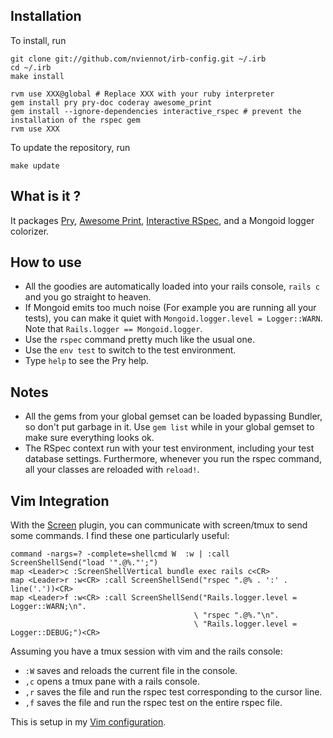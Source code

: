 Installation
------------

To install, run

    git clone git://github.com/nviennot/irb-config.git ~/.irb
    cd ~/.irb
    make install

    rvm use XXX@global # Replace XXX with your ruby interpreter
    gem install pry pry-doc coderay awesome_print
    gem install --ignore-dependencies interactive_rspec # prevent the installation of the rspec gem
    rvm use XXX

To update the repository, run

    make update

What is it ?
------------

It packages
[Pry](https://github.com/pry/pry),
[Awesome Print](https://github.com/michaeldv/awesome_print),
[Interactive RSpec](https://github.com/amatsuda/interactive_rspec),
and a Mongoid logger colorizer.

How to use
----------

* All the goodies are automatically loaded into your rails console, `rails c`
  and you go straight to heaven.
* If Mongoid emits too much noise (For example you are running all your tests),
  you can make it quiet with `Mongoid.logger.level = Logger::WARN`.  Note that
  `Rails.logger == Mongoid.logger`.
* Use the `rspec` command pretty much like the usual one.
* Use the `env test` to switch to the test environment.
* Type `help` to see the Pry help.

Notes
-----

* All the gems from your global gemset can be loaded bypassing Bundler, so
  don't put garbage in it. Use `gem list` while in your global gemset to make
  sure everything looks ok.
* The RSpec context run with your test environment, including your test
  database settings.  Furthermore, whenever you run the rspec command, all your
  classes are reloaded with `reload!`.

Vim Integration
----------------

With the [Screen](https://github.com/ervandew/screen) plugin, you can
communicate with screen/tmux to send some commands. I find these one
particularly useful:

    command -nargs=? -complete=shellcmd W  :w | :call ScreenShellSend("load '".@%."';")
    map <Leader>c :ScreenShellVertical bundle exec rails c<CR>
    map <Leader>r :w<CR> :call ScreenShellSend("rspec ".@% . ':' . line('.'))<CR>
    map <Leader>f :w<CR> :call ScreenShellSend("Rails.logger.level = Logger::WARN;\n".
                                             \ "rspec ".@%."\n".
                                             \ "Rails.logger.level = Logger::DEBUG;")<CR>

Assuming you have a tmux session with vim and the rails console:
* `:W` saves and reloads the current file in the console.
* `,c` opens a tmux pane with a rails console.
* `,r` saves the file and run the rspec test corresponding to the cursor line.
* `,f` saves the file and run the rspec test on the entire rspec file.

This is setup in my [Vim configuration](https://github.com/nviennot/vim-config/).
